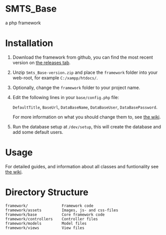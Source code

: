# SMTS_Base
a php framework

# Installation
1. Download the framework from github, you can find the most recent version on [the releases tab].

2. Unzip `Smts_Base-version.zip` and place the `framework` folder into your web-root, for example `C:/xampp/htdocs/`.

3. Optionally, change the `framework` folder to your project name.

4. Edit the following lines in your `base/config.php` file:

    `DefaultTitle`, `BaseUrl`, `DataBaseName`, `DataBaseUser`, `DataBasePassword`.

    For more information on what you should change them to, see [the wiki].

5. Run the database setup at `/dev/setup`, this will create the database and add some default users.

# Usage
For detailed guides, and information about all classes and funtionality see [the wiki].

# Directory Structure
```
framework/               Framework code
framework/assets         Images, js- and css-files
framework/base           Core framework code
framework/controllers    Controller files
framework/models         Model files
framework/views          View files
```

[the wiki]: https://github.com/SimonMTS/Smts_Base/wiki
[the releases tab]: https://github.com/SimonMTS/Smts_Base/releases